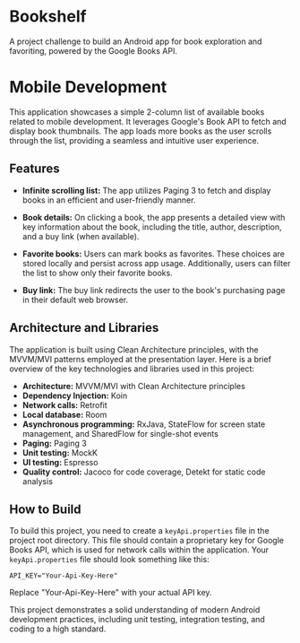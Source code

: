 # Bookshelf
A project challenge to build an Android app for book exploration and favoriting, powered by the Google Books API.

# Mobile Development

This application showcases a simple 2-column list of available books related to mobile development. It leverages Google's Book API to fetch and display book thumbnails. The app loads more books as the user scrolls through the list, providing a seamless and intuitive user experience.

## Features

- **Infinite scrolling list:** The app utilizes Paging 3 to fetch and display books in an efficient and user-friendly manner.

- **Book details:** On clicking a book, the app presents a detailed view with key information about the book, including the title, author, description, and a buy link (when available).

- **Favorite books:** Users can mark books as favorites. These choices are stored locally and persist across app usage. Additionally, users can filter the list to show only their favorite books.

- **Buy link:** The buy link redirects the user to the book's purchasing page in their default web browser.

## Architecture and Libraries

The application is built using Clean Architecture principles, with the MVVM/MVI patterns employed at the presentation layer. Here is a brief overview of the key technologies and libraries used in this project:

- **Architecture:** MVVM/MVI with Clean Architecture principles
- **Dependency Injection:** Koin
- **Network calls:** Retrofit
- **Local database:** Room
- **Asynchronous programming:** RxJava, StateFlow for screen state management, and SharedFlow for single-shot events
- **Paging:** Paging 3
- **Unit testing:** MockK
- **UI testing:** Espresso
- **Quality control:** Jacoco for code coverage, Detekt for static code analysis

## How to Build

To build this project, you need to create a `keyApi.properties` file in the project root directory. This file should contain a proprietary key for Google Books API, which is used for network calls within the application. Your `keyApi.properties` file should look something like this:

```
API_KEY="Your-Api-Key-Here"
```

Replace "Your-Api-Key-Here" with your actual API key.

This project demonstrates a solid understanding of modern Android development practices, including unit testing, integration testing, and coding to a high standard.
